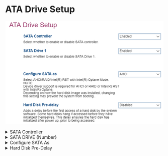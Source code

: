 # ATA Drive Setup #

![](./img/thinkcenter_ata_drive_setup.png)

<details><summary>SATA Controller</summary>

Serial AT Attachment (SATA) drive access.

Options:

1.  **Enable** - Default.
2.  Disable.

| WMI Setting name | Values | Locked by SVP |
|:---|:---|:---|
| SATAController | Disabled, Enabled | yes |

?> If the `SATA Controller` is set to `Disabled`, then `Configure SATA as` and `SATA Drive {Number}` will be hidden.

</details>

<details><summary>SATA DRIVE {Number}</summary>

One of the (Serial AT Attachment) Drives. Total number of drives depends on model.

Options:

1.  **Enabled** - Default.
2.  Disabled.

| WMI Setting name | Values | Locked by SVP |
|:---|:---|:---|
| SATADrive1 | Disabled, Enabled | yes |

?> The WMI setting name for Drive 1 is shown. Other drives follow the pattern `SATADrive#` where `#` is the number of the drive.

</details>

<details><summary>Configure SATA As</summary>

Configure the SATA (Serial AT Attachment) drive controller.

?> Device driver support is required  for AHCI or Intel(R) RST with Intel(R) Optane.

!> Depending on how the hard disk image was installed, changing this setting may prevent the system from booting.

Options:

1.  **AHCI** - enables AHCI (Advanced Host Controller Interface). Default.
2.  Intel (R) RST with Intel (R) Optane mode - enables RST (Rapid Storage Technology).
3.  RAID - enables RAID. <!-- MODEL: M70S Gen3 only-->

| WMI Setting name | Values | Locked by SVP |
|:---|:---|:---|
| ConfigureSATAas  | AHCI, Intel(R) RST with Intel(R) Optane, [RAID] | yes |

</details>


<details><summary>Hard Disk Pre-Delay</summary>

Ensures the hard disk has initialized after power up, prior to being accessed. This avoids the disk hanging because of access by the OS before initialization.

Options:

1.  **Disabled** - Default.
2.  3 - 30 seconds - enables delay, in increments of 3 seconds up 15, then 21 or 30.

| WMI Setting name | Values | Locked by SVP |
|:---|:---|:---|
| HardDiskPre-delay | Disabled, 3 Seconds, 6 Seconds, 9 Seconds, 12 Seconds, 15 Seconds, 21 Seconds, 30 Seconds | yes |

</details>
